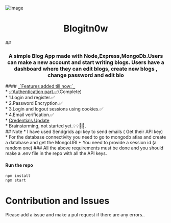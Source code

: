 ![image](https://socialify.git.ci/fredysomy/Blogitn0w/svg?font=Bitter&forks=1&issues=1&language=0&logo=https%3A%2F%2Fpng2.cleanpng.com%2Fsh%2Fcbc2af762a61091a875f671f51ccbd93%2FL0KzQYm3VMI0N5l2fZH0aYP2gLBuTfxmfKVqip9qbIDrcbPslL1od51pRd5qY3WwgLL7lPVzdqQySJ86LUGwRbLrhMk0bmQ4UdVqZEexQ4m6WMk5Pmk2TaQ9NEezR4i4UsM3P191htk%3D%2Fkisspng-letter-alphabet-gold-lace-patterns-0-1-1-5add93f339cad7.3838986815244707712367.png&owner=0&pulls=1&theme=Dark)
 <h1 align=center>Blogitn0w</h1>
## <h3 align=center>A simple Blog App made with Node,Express,MongoDb.Users can make a new account and start writing blogs. Users have a dashboard where they can edit blogs, create new blogs , change password and edit bio</h3>
#### <u>_`Features added till now:`_</u><br>
  * <u>✅Authentication part.✅</u>(Complete)<br>
    * 1.Login and register.✅<br>
    * 2.Password Encryption.✅<br>
    * 3.Login and logout sessions using cookies.✅<br>
    * 4.Email verification.✅<br>
  * <u>Credentials Update</u><br>
    * Brainstorming, not started yet.💡💡🤔🤔.<br>
## Note
* I have used Sendgrids api key to send emails ( Get their API key)
* For the database connectivity you need to go to mongodb atlas and create a database and get the MongoURI
* You need to provide a session id (a random one)
### All the above requirements must be done and you should make a .env file in the repo with all the API keys.

#### Run the repo <br>
<code>npm install</code><br>
<code>npm start</code><br>

# Contribution and Issues
Please add a issue and make a pul request if there are any errors..


